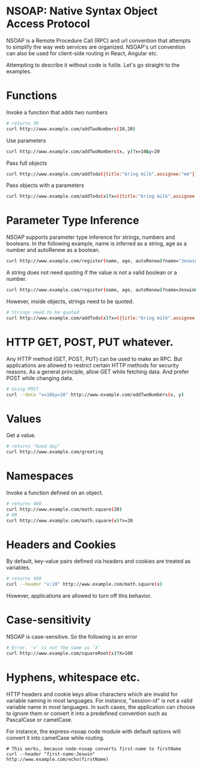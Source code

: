 # NSOAP: Native Syntax Object Access Protocol

NSOAP is a Remote Procedure Call (RPC) and url convention that attempts to simplify the way web services are organized. NSOAP's url convention can also be used for client-side routing in React, Angular etc.

Attempting to describe it without code is futile. Let's go straight to the examples.

# Functions

Invoke a function that adds two numbers
```bash
# returns 30
curl http://www.example.com/addTwoNumbers(10,20)
```

Use parameters
```bash
curl http://www.example.com/addTwoNumbers(x, y)?x=10&y=20
```

Pass full objects
```bash
curl http://www.example.com/addTodo({title:"bring milk",assignee:"me"})
```

Pass objects with a parameters
```bash
curl http://www.example.com/addTodo(x)?x=({title:"bring milk",assignee:"me"})
```

# Parameter Type Inference

NSOAP supports parameter type inference for strings, numbers and booleans.
In the following example, name is inferred as a string, age as a number and autoRenew as a boolean.

```bash
curl http://www.example.com/register(name, age, autoRenew)?name="Jeswin"&age=20&autoRenew=true
```

A string does not need quoting if the value is not a valid boolean or a number.
```bash
curl http://www.example.com/register(name, age, autoRenew)?name=Jeswin&age=20&autoRenew=true
```

However, inside objects, strings need to be quoted.
```bash
# Strings need to be quoted
curl http://www.example.com/addTodo(x)?x=({title:"bring milk",assignee:"me"})
```

# HTTP GET, POST, PUT whatever.

Any HTTP method (GET, POST, PUT) can be used to make an RPC. But applications are allowed to restrict certain HTTP
methods for security reasons. As a general principle, allow GET while fetching data. And prefer POST while changing
data.

```bash
# Using POST
curl --data "x=10&y=20" http://www.example.com/addTwoNumbers(x, y)
```

# Values

Get a value.
```bash
# returns "Good day"
curl http://www.example.com/greeting
```

# Namespaces

Invoke a function defined on an object.
```bash
# returns 400
curl http://www.example.com/math.square(20)
# OR
curl http://www.example.com/math.square(x)?x=20
```

# Headers and Cookies

By default, key-value pairs defined via headers and cookies are treated as variables.
```bash
# returns 400
curl --header "x:20" http://www.example.com/math.square(x)
```

However, applications are allowed to turn off this behavior.

# Case-sensitivity

NSOAP is case-sensitive. So the following is an error
```bash
# Error. 'x' is not the same as 'X'
curl http://www.example.com/squareRoot(x)?X=100
```

# Hyphens, whitespace etc.

HTTP headers and cookie keys allow characters which are invalid for variable naming in most languages. For instance,
"session-id" is not a valid variable name in most languages. In such cases, the application can choose to ignore them or convert it into a predefined convention such as PascalCase or camelCase.

For instance, the express-nsoap node module with default options will convert it into camelCase while routing.
```
# This works, because node-nsoap converts first-name to firstName
curl --header "first-name:Jeswin" http://www.example.com/echo(firstName)
```
